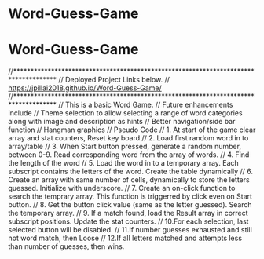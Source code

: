 # Word-Guess-Game
# Word-Guess-Game
//************************************************************************************
// Deployed Project Links below.
//                 https://jpillai2018.github.io/Word-Guess-Game/
//************************************************************************************
// This is a basic Word Game.
// Future enhancements include
// Theme selection to allow selecting a range of word categories along with image and description as hints
// Better navigation/side bar function
// Hangman graphics
// Pseudo Code
// 1. At start of the game clear array and stat counters, Reset key board
// 2. Load first random word in to array/table
// 3. When Start button pressed, generate a random number, between 0-9. Read corresponding word from the array of words.
// 4. Find the length of the word
// 5. Load the word in to a temporary array. Each subscript contains the  letters of the word. Create the table dynamically
// 6. Create an array with same number of cells, dynamically to store the letters guessed. Initialize with underscore.
// 7. Create an on-click function to search the temprary array. This function is triggerred by click even on Start button.
// 8. Get the button click value (same as the letter guessed). Search the temporary array. 
// 9. If a match found, load the Result array in correct subscript positions. Update the stat counters.
// 10.For each selection, last selected button will be disabled.
// 11.If number guesses exhausted and still not word match, then Loose
// 12.If all letters matched and attempts less than number of guesses, then wins.